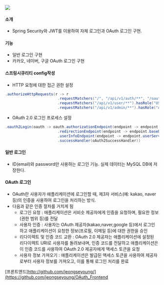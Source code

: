 <img src="https://capsule-render.vercel.app/api?type=venom&height=150&color=auto&text=SpringSecurity%20,%20OAuth%20로그인%20구현+%20&fontColor=000000&fontAlign=50&fontSize=30" />

#### 소개 
- Spring Security와 JWT를 이용하여 자체 로그인과 OAuth 로그인 구현. 
  
  
#### 기능 
- 일반 로그인 구현
- 카카오, 네이버, 구글 OAuth 로그인 구현
               
             
#### 스프링시큐리티 config작성
- HTTP 요청에 대한 접근 권한 설정
```java
.authorizeHttpRequests(r -> r
                        .requestMatchers("/", "/api/v1/auth/**", "/oauth2/**").permitAll()
                        .requestMatchers("/api/v1/user/**").hasRole("USER") 
                        .requestMatchers("/api/v1/admin/**").hasRole("ADMIN")
```  
- OAuth 2.0 로그인 프로세스 설정
```java
.oauth2Login(oauth -> oauth.authorizationEndpoint(endpoint -> endpoint.baseUri("/api/v1/auth/oauth2"))
                        .redirectionEndpoint(endpoint -> endpoint.baseUri("/oauth2/callback/*"))
                        .userInfoEndpoint(endpoint -> endpoint.userService(defaultOAuth2UserService))
                        .successHandler(oAuth2SuccessHandler))
```

#### 일반 로그인
- ID(email)와 password만 사용하는 로그인 기능. 실제 데이터는 MySQL DB에 저장한다.

#### OAuth 로그인
- OAuth란 사용자가 애플리케이션에 로그인할 때, 제3자 서비스(예: kakao, naver 등)의 인증을 사용하여 로그인을 처리하는 방식.
- 다음과 같은 인증 절차를 거치게 됨
  -  로그인 요청 : 애플리케이션은 서비슷 제공자에게 인증을 요청하며, 필요한 정보(권한 범위 등)를 전달
  -  사용자 인증 : 사용자는 OAuth 제공자(kakao,naver,google 등)에서 로그인하고 애플리케이션이 요청한 정보(프로필, 이메일 등)에 대한 권한을 승인
  -  리다이렉트 및 인증 코드 교환 : OAuth 2.0 제공자는 애플리케이션에 설정된 리다이렉트 URI로 사용자를 돌려보내며, 인증 코드를 전달하고 애플리케이션은 이 인증 코드를 사용하여 OAuth 2.0 제공자에게 액세스 토큰을 요청
  -  사용자 정보 가져오기 : 애플리케이션은 발급된 액세스 토큰을 사용하여 제공자로부터 사용자 정보를 가져오고, 이를 통해 로그인 처리를 완료


[프론트앤드]<http://github.com/jeongseyoung/](https://github.com/jeongseyoung/OAuth_Frontend>
